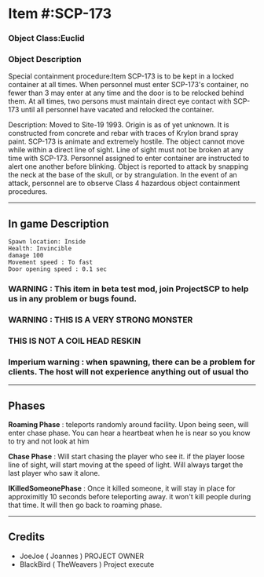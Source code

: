 # Item #:SCP-173
### Object Class:Euclid
### Object Description

Special containment procedure:Item SCP-173 is to be kept in a locked container at all times. When personnel must enter SCP-173's container, no fewer than 3 may enter at any time and the door is to be relocked behind them. At all times, two persons must maintain direct eye contact with SCP-173 until all personnel have vacated and relocked the container.

Description: Moved to Site-19 1993. Origin is as of yet unknown. It is constructed from concrete and rebar with traces of Krylon brand spray paint. SCP-173 is animate and extremely hostile. The object cannot move while within a direct line of sight. Line of sight must not be broken at any time with SCP-173. Personnel assigned to enter container are instructed to alert one another before blinking. Object is reported to attack by snapping the neck at the base of the skull, or by strangulation. In the event of an attack, personnel are to observe Class 4 hazardous object containment procedures.

---
## In game Description
```
Spawn location: Inside
Health: Invincible
damage 100
Movement speed : To fast
Door opening speed : 0.1 sec
```
### WARNING : This item in beta test mod, join ProjectSCP to help us in any problem or bugs found.
### WARNING : THIS IS A VERY STRONG MONSTER
### THIS IS NOT A COIL HEAD RESKIN
### Imperium warning : when spawning, there can be a problem for clients. The host will not experience anything out of usual tho

---
## Phases

**Roaming Phase** : teleports randomly around facility. Upon being seen, will enter chase phase. You can hear a heartbeat when he is near so you know to try and not look at him

**Chase Phase** : Will start chasing the player who see it. if the player loose line of sight, will start moving at the speed of light. Will always target the last player who saw it alone.

**IKilledSomeonePhase** : Once it killed someone, it will stay in place for approximitly 10 seconds before teleporting away. it won't kill people during that time. It will then go back to roaming phase.

---
## Credits
- JoeJoe ( Joannes ) PROJECT OWNER
- BlackBird ( TheWeavers ) Project execute